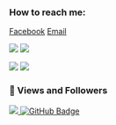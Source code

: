 ### How to reach me: 
[Facebook](https://www.facebook.com/nngguuen.anh) 
[Email](nngguyen.anh@gmail.com) 


![](https://raw.githubusercontent.com/nnaaaa/github-stats/master/generated/overview.svg#gh-dark-mode-only)
![](https://raw.githubusercontent.com/nnaaaa/github-stats/master/generated/overview.svg#gh-light-mode-only)

![](https://raw.githubusercontent.com/nnaaaa/github-stats/master/generated/languages.svg#gh-dark-mode-only)
![](https://raw.githubusercontent.com/nnaaaa/github-stats/master/generated/languages.svg#gh-light-mode-only)


### 💖 Views and Followers
<a href="https://github.com/Meghna-DAS/github-profile-views-counter">
    <img src="https://komarev.com/ghpvc/?username=nnaaaa">
</a>
<a href="https://github.com/nnaaaa?tab=followers"><img src="https://img.shields.io/github/followers/nnaaaa?label=Followers&style=social" alt="GitHub Badge"></a>


